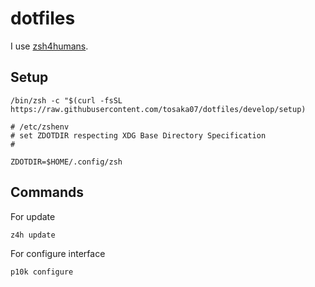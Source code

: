 # dotfiles

I use [zsh4humans](https://github.com/romkatv/zsh4humans).

## Setup

```
/bin/zsh -c "$(curl -fsSL https://raw.githubusercontent.com/tosaka07/dotfiles/develop/setup)
```

```shell
# /etc/zshenv
# set ZDOTDIR respecting XDG Base Directory Specification
#

ZDOTDIR=$HOME/.config/zsh
```

## Commands

For update
```
z4h update
```

For configure interface
```
p10k configure
```
